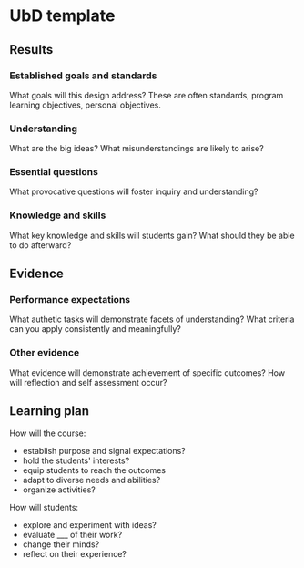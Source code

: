 # UbD template

## Results

### Established goals and standards

What goals will this design address? These are often standards, program learning objectives, personal objectives.

### Understanding

What are the big ideas? What misunderstandings are likely to arise?

### Essential questions

What provocative questions will foster inquiry and understanding?

### Knowledge and skills

What key knowledge and skills will students gain? What should they be able to do afterward?


## Evidence

### Performance expectations

What authetic tasks will demonstrate facets of understanding? What criteria can you apply consistently and meaningfully?

### Other evidence

What evidence will demonstrate achievement of specific outcomes? How will reflection and self assessment occur?


## Learning plan

How will the course:

- establish purpose and signal expectations?
- hold the students' interests?
- equip students to reach the outcomes
- adapt to diverse needs and abilities?
- organize activities?

How will students:

- explore and experiment with ideas?
- evaluate ___ of their work?
- change their minds?
- reflect on their experience?

